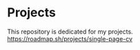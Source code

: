 # Projects
This repository is dedicated for my projects.
https://roadmap.sh/projects/single-page-cv
